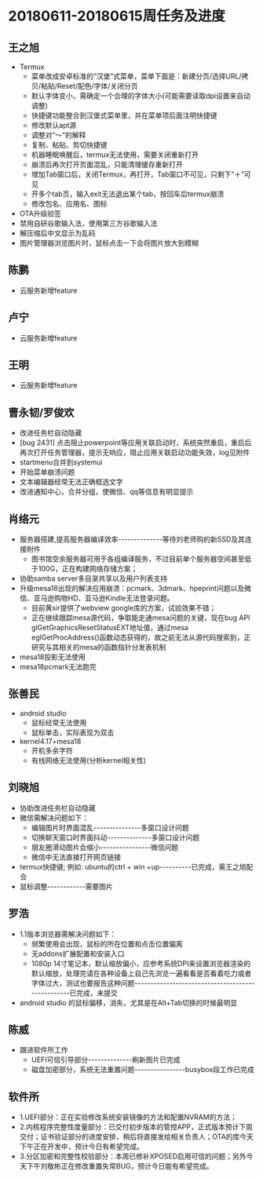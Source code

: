 # 20180611-20180615周任务及进度

## 王之旭
- Termux
   - 菜单改成安卓标准的“汉堡”式菜单，菜单下面是：新建分页/选择URL/拷贝/粘贴/Reset/配色/字体/关闭分页
   - 默认字体变小，需确定一个合理的字体大小(可能需要读取dpi设置来自动调整)
   - 快捷键功能整合到汉堡式菜单里，并在菜单项后面注明快捷键
   - 修改默认apt源
   - 调整对“～”的解释
   - 复制、粘贴、剪切快捷键
   - 机器睡眠唤醒后，termux无法使用，需要关闭重新打开
   - 崩溃后再次打开页面混乱，只能清理缓存重新打开
   - 增加Tab窗口后，关闭Termux，再打开，Tab窗口不可见，只剩下“＋”可见
   - 开多个tab页，输入exit无法退出某个tab，按回车后termux崩溃
   - 修改包名、应用名、图标
- OTA升级验签
- 禁用自研谷歌输入法，使用第三方谷歌输入法
- 解压缩后中文显示为乱码
- 图片管理器浏览图片时，鼠标点击一下会将图片放大到模糊

## 陈鹏
- 云服务新增feature
   
## 卢宁
- 云服务新增feature

## 王明
- 云服务新增feature

## 曹永韧/罗俊欢
- 改进任务栏自动隐藏
- [bug 2431] 点击阻止powerpoint等应用关联启动时，系统突然重启，重启后再次打开任务管理器，提示无响应，阻止应用关联启动功能失效，log见附件
- startmenu合并到systemui
- 开始菜单崩溃问题
- 文本编辑器经常无法正确框选文字
- 改进通知中心，合并分组，使微信、qq等信息有明显提示

## 肖络元
- 服务器搭建,提高服务器编译效率--------------等待刘老师购的新SSD及其连接附件
   - 图书馆空余服务器可用于各组编译服务，不过目前单个服务器空间甚至低于100G，正在构建网络存储方案；　
- 协助samba server多目录共享以及用户列表支持
- 升级mesa18出现的解决应用崩溃：pcmark、3dmark、hpeprint问题以及微信、亚马逊购物HD、亚马逊Kindle无法登录问题。
   - 目前黄sir提供了webview google库的方案，试验效果不错；
   - 正在继续跟踪mesa源代码，争取能走通mesa问题的关键，现在bug API glGetGraphicsResetStatusEXT地址值，通过mesa eglGetProcAddress()函数动态获得的，故之前无法从源代码搜索到，正研究与其相关的mesa的函数指针分发表机制
- mesa18投影无法使用
- mesa18pcmark无法跑完

## 张善民
- android studio
   - 鼠标经常无法使用
   - 鼠标单击，实际表现为双击
- kernel4.17+mesa18
   - 开机多余字符
   - 有线网络无法使用(分析kernel相关性)

## 刘晓旭
- 协助改进任务栏自动隐藏
- 微信需解决问题如下：
  - 编辑图片时界面混乱---------------多窗口设计问题
  - 切换聊天窗口时界面抖动--------------多窗口设计问题
  - 朋友圈滑动图片会缩小----------------微信问题
  - 微信中无法直接打开网页链接
- termux快捷键; 例如: ubuntu的ctrl + win +up----------已完成，需王之旭配合
- 鼠标调整------------需要图片

## 罗浩
- 1.1版本浏览器需解决问题如下：
  - 频繁使用会出现，鼠标的所在位置和点击位置偏离
  - 无addons扩展配置和安装入口
  - 1080p 14寸笔记本，默认缩放偏小，应参考系统DPI来设置浏览器渲染的默认缩放，处理完请在各种设备上自己先浏览一遍看看是否看着吃力或者字体过大，测试也要报告这种问题--------------------------------------------------已完成，未提交
- android studio 的鼠标偏移，消失，尤其是在Alt+Tab切换的时候最明显

## 陈威
- 跟进软件所工作
   - UEFI可信引导部分--------------刷新图片已完成
   - 磁盘加密部分，系统无法重置问题----------------busybox段工作已完成

## 软件所
- 1.UEFI部分：正在实验修改系统安装镜像的方法和配置NVRAM的方法；
- 2.内核程序完整性度量部分：已交付初步版本的管控APP，正式版本预计下周交付；证书验证部分的进度安排，稍后将直接发给相关负责人；OTA的库今天下午正在开发中，预计今日有希望完成。
- 3.分区加密和完整性校验部分：本周已修补XPOSED启用可信的问题；另外今天下午刘敬彬正在修改重置失常BUG，预计今日能有希望完成。
